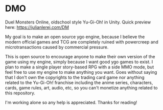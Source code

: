 # DMO
Duel Monsters Online, oldschool style Yu-Gi-Oh! in Unity. Quick preview here: https://julianlerej.com/DM

My goal is to make an open source ygo engine, because I believe the modern official games and TCG are completely ruined with powercreep and microtransactions caused by commercial pressure.

This is open source to encourage anyone to make their own version of the game using my engine, simply because I want good ygo games to exist.
I plan to make a single player story-based RPG with a side MMO mode, but feel free to use my engine to make anything you want. Goes without saying that I don't own the copyrights to the trading card game nor anything related to the Yu-Gi-Oh! franchise including the anime series, characters, cards, game rules, art, audio, etc, so you can't monetize anything related to this repository.

I'm working alone so any help is appreciated. Thanks for reading!
